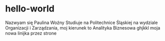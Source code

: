 # hello-world

Nazwyam się Paulina Woźny 
Studiuje na Politechnice Śląskiej na wydziale Organizacji i Zarządzania,
moj kierunek to Analityka Biznesowa
ghjkkl
moja nowa linijka przez strone
